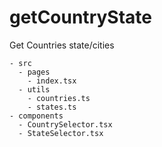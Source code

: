 # getCountryState
 Get Countries state/cities


```
- src
  - pages
    - index.tsx
  - utils
    - countries.ts
    - states.ts
- components
  - CountrySelector.tsx
  - StateSelector.tsx

```
